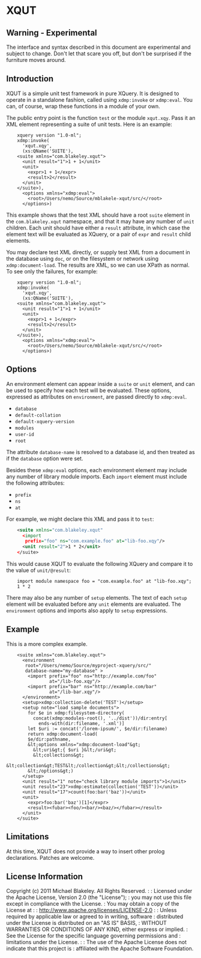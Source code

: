 # XQUT

## Warning - Experimental

The interface and syntax described in this document are experimental
and subject to change. Don't let that scare you off, but don't be
surprised if the furniture moves around.

## Introduction

XQUT is a simple unit test framework in pure XQuery. It is designed to
operate in a standalone fashion, called using `xdmp:invoke` or
`xdmp:eval`. You can, of course, wrap these functions in a module of
your own.

The public entry point is the function `test` or the module `xqut.xqy`.
Pass it an XML element representing a suite of unit tests. Here is an example:

```xquery
    xquery version "1.0-ml";
    xdmp:invoke(
      'xqut.xqy',
      (xs:QName('SUITE'),
    <suite xmlns="com.blakeley.xqut">
      <unit result="1">1 + 1</unit>
      <unit>
        <expr>1 + 1</expr>
        <result>2</result>
      </unit>
    </suite>),
      <options xmlns="xdmp:eval">
        <root>/Users/nemo/Source/mblakele-xqut/src/</root>
      </options>)
```

This example shows that the test XML should have a root `suite`
element in the `com.blakeley.xqut` namespace, and that it may have any
number of `unit` children. Each unit should have either a `result`
attribute, in which case the element text will be evaluated as XQuery,
or a pair of `expr` and `result` child elements.

You may declare test XML directly, or supply test XML from a document
in the database using `doc`,  or on the filesystem or network using
`xdmp:document-load`. The results are XML, so we can use XPath as
normal. To see only the failures, for example:

```xquery
    xquery version "1.0-ml";
    xdmp:invoke(
      'xqut.xqy',
      (xs:QName('SUITE'),
    <suite xmlns="com.blakeley.xqut">
      <unit result="1">1 + 1</unit>
      <unit>
        <expr>1 + 1</expr>
        <result>2</result>
      </unit>
    </suite>),
      <options xmlns="xdmp:eval">
        <root>/Users/nemo/Source/mblakele-xqut/src/</root>
      </options>)
```

## Options

An environment element can appear inside a `suite` or `unit` element,
and can be used to specify how each test will be evaluated. These
options, expressed as attributes on `environment`, are passed directly
to `xdmp:eval`.

* `database`
* `default-collation`
* `default-xquery-version`
* `modules`
* `user-id`
* `root`

The attribute `database-name` is resolved to a database id, and then
treated as if the `database` option were set.

Besides these `xdmp:eval` options, each environment element may
include any number of library module imports. Each `import` element
must include the following attributes:

* `prefix`
* `ns`
* `at`

For example, we might declare this XML and pass it to `test`:

```xml
    <suite xmlns="com.blakeley.xqut"
      <import
       prefix="foo" ns="com.example.foo" at="lib-foo.xqy"/>
      <unit result="2">1 * 2</unit>
    </suite>
```
This would cause XQUT to evaluate the following XQuery and compare it to
the value of `unit/@result`:

```xquery
    import module namespace foo = "com.example.foo" at "lib-foo.xqy";
    1 * 2
```

There may also be any number of `setup` elements. The text of each
`setup` element will be evaluated before any `unit` elements are
evaluated. The `environment` options and imports also apply to `setup`
expressions.

## Example

This is a more complex example.

```xquery
    <suite xmlns="com.blakeley.xqut">
      <environment
       root="/Users/nemo/Source/myproject-xquery/src/"
       database-name="my-database" >
        <import prefix="foo" ns="http://example.com/foo"
                at="/lib-foo.xqy"/>
        <import prefix="bar" ns="http://example.com/bar"
                at="/lib-bar.xqy"/>
      </environment>
      <setup>xdmp:collection-delete('TEST')</setup>
      <setup note="load sample documents">
        for $e in xdmp:filesystem-directory(
          concat(xdmp:modules-root(), '../dist'))/dir:entry[
            ends-with(dir:filename, '.xml')]
        let $uri := concat('/lorem-ipsum/', $e/dir:filename)
        return xdmp:document-load(
        $e/dir:pathname,
        &lt;options xmlns="xdmp:document-load"&gt;
          &lt;uri&gt;{ $uri }&lt;/uri&gt;
          &lt;collections&gt;
            &lt;collection&gt;TEST&lt;/collection&gt;&lt;/collections&gt;
        &lt;/options&gt;)
      </setup>
      <unit result="1" note="check library module imports">1</unit>
      <unit result="23">xdmp:estimate(collection('TEST'))</unit>
      <unit result="17">count(foo:bar('baz'))</unit>
      <unit>
        <expr>foo:bar('baz')[1]</expr>
        <result><fubar><foo/><bar/><baz/></fubar></result>
      </unit>
    </suite>
```

## Limitations

At this time, XQUT does not provide a way to insert other prolog
declarations. Patches are welcome.

## License Information

Copyright (c) 2011 Michael Blakeley. All Rights Reserved.
 :
 : Licensed under the Apache License, Version 2.0 (the "License");
 : you may not use this file except in compliance with the License.
 : You may obtain a copy of the License at
 :
 : http://www.apache.org/licenses/LICENSE-2.0
 :
 : Unless required by applicable law or agreed to in writing, software
 : distributed under the License is distributed on an "AS IS" BASIS,
 : WITHOUT WARRANTIES OR CONDITIONS OF ANY KIND, either express or implied.
 : See the License for the specific language governing permissions and
 : limitations under the License.
 :
 : The use of the Apache License does not indicate that this project is
 : affiliated with the Apache Software Foundation.
